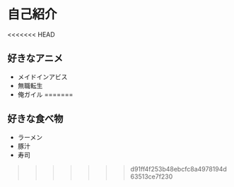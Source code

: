 # 自己紹介

<<<<<<< HEAD
## 好きなアニメ
- メイドインアビス
- 無職転生
- 俺ガイル
=======
## 好きな食べ物
- ラーメン
- 豚汁
- 寿司
>>>>>>> d91ff4f253b48ebcfc8a4978194d63513ce7f230
